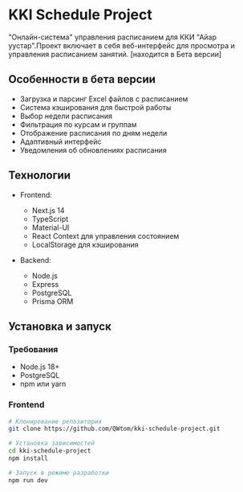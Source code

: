 # KKI Schedule Project

"Онлайн-система" управления расписанием для ККИ "Айар уустар".Проект включает в себя веб-интерфейс для просмотра и управления расписанием занятий. [находится в Бета версии]

## Особенности в бета версии

- Загрузка и парсинг Excel файлов с расписанием
- Система кэширования для быстрой работы
- Выбор недели расписания
- Фильтрация по курсам и группам
- Отображение расписания по дням недели
- Адаптивный интерфейс
- Уведомления об обновлениях расписания

## Технологии

- Frontend:
  - Next.js 14
  - TypeScript
  - Material-UI
  - React Context для управления состоянием
  - LocalStorage для кэширования

- Backend:
  - Node.js
  - Express
  - PostgreSQL
  - Prisma ORM

## Установка и запуск

### Требования

- Node.js 18+
- PostgreSQL
- npm или yarn

### Frontend

```bash
# Клонирование репозитория
git clone https://github.com/QWtom/kki-schedule-project.git

# Установка зависимостей
cd kki-schedule-project
npm install

# Запуск в режиме разработки
npm run dev